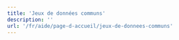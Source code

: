 ```yaml
---
title: 'Jeux de données communs'
description: ''
url: '/fr/aide/page-d-accueil/jeux-de-donnees-communs'
---
```

